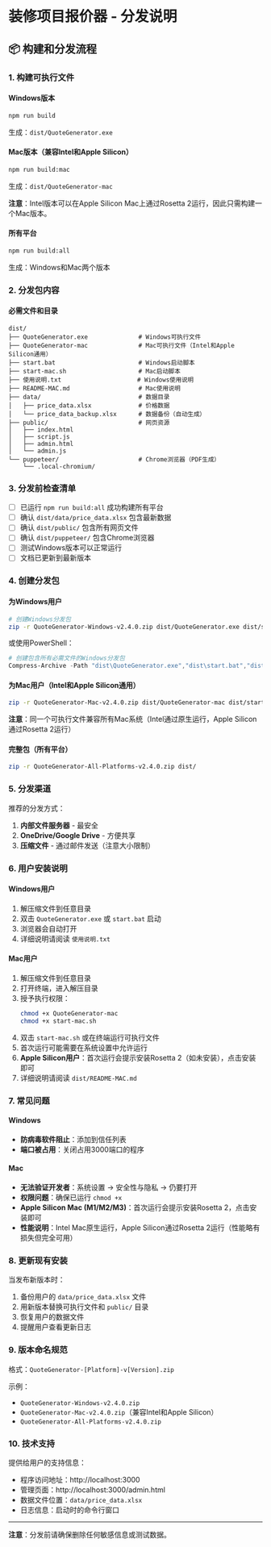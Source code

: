 # 装修项目报价器 - 分发说明

## 📦 构建和分发流程

### 1. 构建可执行文件

#### Windows版本
```bash
npm run build
```
生成：`dist/QuoteGenerator.exe`

#### Mac版本（兼容Intel和Apple Silicon）
```bash
npm run build:mac
```
生成：`dist/QuoteGenerator-mac`

**注意**：Intel版本可以在Apple Silicon Mac上通过Rosetta 2运行，因此只需构建一个Mac版本。

#### 所有平台
```bash
npm run build:all
```
生成：Windows和Mac两个版本

### 2. 分发包内容

#### 必需文件和目录

```
dist/
├── QuoteGenerator.exe              # Windows可执行文件
├── QuoteGenerator-mac              # Mac可执行文件（Intel和Apple Silicon通用）
├── start.bat                       # Windows启动脚本
├── start-mac.sh                    # Mac启动脚本
├── 使用说明.txt                     # Windows使用说明
├── README-MAC.md                   # Mac使用说明
├── data/                           # 数据目录
│   ├── price_data.xlsx             # 价格数据
│   └── price_data_backup.xlsx      # 数据备份（自动生成）
├── public/                         # 网页资源
│   ├── index.html
│   ├── script.js
│   ├── admin.html
│   └── admin.js
└── puppeteer/                      # Chrome浏览器（PDF生成）
    └── .local-chromium/
```

### 3. 分发前检查清单

- [ ] 已运行 `npm run build:all` 成功构建所有平台
- [ ] 确认 `dist/data/price_data.xlsx` 包含最新数据
- [ ] 确认 `dist/public/` 包含所有网页文件
- [ ] 确认 `dist/puppeteer/` 包含Chrome浏览器
- [ ] 测试Windows版本可以正常运行
- [ ] 文档已更新到最新版本

### 4. 创建分发包

#### 为Windows用户
```bash
# 创建Windows分发包
zip -r QuoteGenerator-Windows-v2.4.0.zip dist/QuoteGenerator.exe dist/start.bat dist/使用说明.txt dist/data/ dist/public/ dist/puppeteer/
```

或使用PowerShell：
```powershell
# 创建包含所有必需文件的Windows分发包
Compress-Archive -Path "dist\QuoteGenerator.exe","dist\start.bat","dist\使用说明.txt","dist\data","dist\public","dist\puppeteer" -DestinationPath "QuoteGenerator-Windows-v2.4.0.zip"
```

#### 为Mac用户（Intel和Apple Silicon通用）
```bash
zip -r QuoteGenerator-Mac-v2.4.0.zip dist/QuoteGenerator-mac dist/start-mac.sh dist/README-MAC.md dist/data/ dist/public/ dist/puppeteer/
```

**注意**：同一个可执行文件兼容所有Mac系统（Intel通过原生运行，Apple Silicon通过Rosetta 2运行）

#### 完整包（所有平台）
```bash
zip -r QuoteGenerator-All-Platforms-v2.4.0.zip dist/
```

### 5. 分发渠道

推荐的分发方式：
1. **内部文件服务器** - 最安全
2. **OneDrive/Google Drive** - 方便共享
3. **压缩文件** - 通过邮件发送（注意大小限制）

### 6. 用户安装说明

#### Windows用户
1. 解压缩文件到任意目录
2. 双击 `QuoteGenerator.exe` 或 `start.bat` 启动
3. 浏览器会自动打开
4. 详细说明请阅读 `使用说明.txt`

#### Mac用户
1. 解压缩文件到任意目录
2. 打开终端，进入解压目录
3. 授予执行权限：
   ```bash
   chmod +x QuoteGenerator-mac
   chmod +x start-mac.sh
   ```
4. 双击 `start-mac.sh` 或在终端运行可执行文件
5. 首次运行可能需要在系统设置中允许运行
6. **Apple Silicon用户**：首次运行会提示安装Rosetta 2（如未安装），点击安装即可
7. 详细说明请阅读 `dist/README-MAC.md`

### 7. 常见问题

#### Windows
- **防病毒软件阻止**：添加到信任列表
- **端口被占用**：关闭占用3000端口的程序

#### Mac
- **无法验证开发者**：系统设置 → 安全性与隐私 → 仍要打开
- **权限问题**：确保已运行 `chmod +x`
- **Apple Silicon Mac (M1/M2/M3)**：首次运行会提示安装Rosetta 2，点击安装即可
- **性能说明**：Intel Mac原生运行，Apple Silicon通过Rosetta 2运行（性能略有损失但完全可用）

### 8. 更新现有安装

当发布新版本时：
1. 备份用户的 `data/price_data.xlsx` 文件
2. 用新版本替换可执行文件和 `public/` 目录
3. 恢复用户的数据文件
4. 提醒用户查看更新日志

### 9. 版本命名规范

格式：`QuoteGenerator-[Platform]-v[Version].zip`

示例：
- `QuoteGenerator-Windows-v2.4.0.zip`
- `QuoteGenerator-Mac-v2.4.0.zip`（兼容Intel和Apple Silicon）
- `QuoteGenerator-All-Platforms-v2.4.0.zip`

### 10. 技术支持

提供给用户的支持信息：
- 程序访问地址：http://localhost:3000
- 管理页面：http://localhost:3000/admin.html
- 数据文件位置：`data/price_data.xlsx`
- 日志信息：启动时的命令行窗口

---

**注意**：分发前请确保删除任何敏感信息或测试数据。

